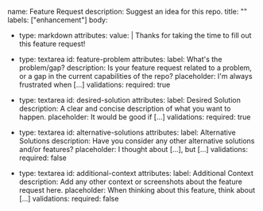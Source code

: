 name: Feature Request
description: Suggest an idea for this repo.
title: ""
labels: ["enhancement"]
body:
  - type: markdown
    attributes:
      value: |
        Thanks for taking the time to fill out this feature request!

  - type: textarea
    id: feature-problem
    attributes:
      label: What's the problem/gap?
      description: Is your feature request related to a problem, or a gap in the current capabilities of the repo?
      placeholder: I'm always frustrated when [...]
    validations:
      required: true

  - type: textarea
    id: desired-solution
    attributes:
      label: Desired Solution
      description: A clear and concise description of what you want to happen.
      placeholder: It would be good if [...]
    validations:
      required: true

  - type: textarea
    id: alternative-solutions
    attributes:
      label: Alternative Solutions
      description: Have you consider any other alternative solutions and/or features?
      placeholder: I thought about [...], but [...]
    validations:
      required: false

  - type: textarea
    id: additional-context
    attributes:
      label: Additional Context
      description: Add any other context or screenshots about the feature request here.
      placeholder: When thinking about this feature, think about [...]
    validations:
      required: false